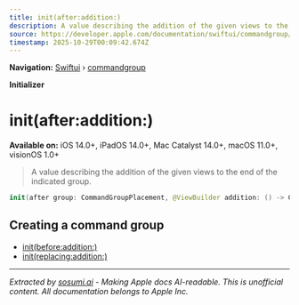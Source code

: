 ```yaml
---
title: init(after:addition:)
description: A value describing the addition of the given views to the end of the indicated group.
source: https://developer.apple.com/documentation/swiftui/commandgroup/init(after:addition:)
timestamp: 2025-10-29T00:09:42.674Z
---
```


**Navigation:** [Swiftui](/documentation/swiftui) › [commandgroup](/documentation/swiftui/commandgroup)

**Initializer**

# init(after:addition:)

**Available on:** iOS 14.0+, iPadOS 14.0+, Mac Catalyst 14.0+, macOS 11.0+, visionOS 1.0+

> A value describing the addition of the given views to the end of the indicated group.

```swift
init(after group: CommandGroupPlacement, @ViewBuilder addition: () -> Content)
```

## Creating a command group

- [init(before:addition:)](/documentation/swiftui/commandgroup/init(before:addition:))
- [init(replacing:addition:)](/documentation/swiftui/commandgroup/init(replacing:addition:))

---

*Extracted by [sosumi.ai](https://sosumi.ai) - Making Apple docs AI-readable.*
*This is unofficial content. All documentation belongs to Apple Inc.*
